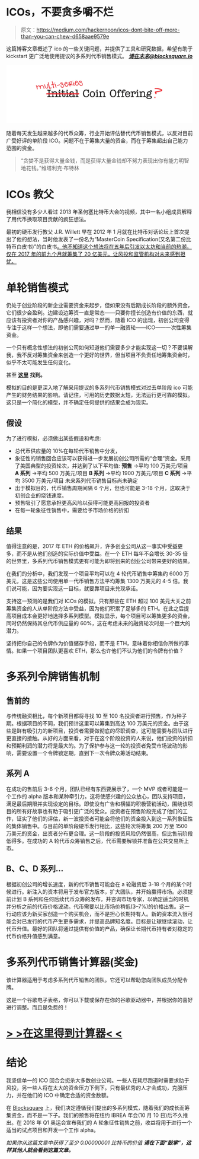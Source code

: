 # ICOs，不要贪多嚼不烂

> 原文：<https://medium.com/hackernoon/icos-dont-bite-off-more-than-you-can-chew-d658aae9579e>

这篇博客文章概述了 ico 的一些关键问题，并提供了工具和研究数据，希望有助于 kickstart 更广泛地使用提议的多系列代币销售模式。 ***请在未来@blocksquare.io***

![](img/4bf5f8dc48369411141b02d0b739e3cf.png)

随着每天发生越来越多的代币众筹，行业开始评估替代代币销售模式，以反对目前广受好评的单阶段 ICO。问题不在于筹集大量的资金，而在于筹集超出自己能力范围的资金。

> “贪婪不是获得大量金钱，而是获得大量金钱却不努力表现出你有能力明智地花钱。”维塔利克·布特林

# ICOs 教父

我相信没有多少人看过 2013 年圣何塞比特币大会的视频，其中一名小组成员解释了用代币换取项目贡献的疯狂想法。

最初的硬币发行教父 J.R. Willett 早在 2012 年 1 月就在比特币对话论坛上首次提出了他的想法，当时他发表了一份名为“MasterCoin Specification(又名第二份比特币白皮书)”的白皮书[。他不知道这个想法将在五年后引发以太坊和当前的热潮，仅在 2017 年的前九个月就筹集了 20 亿美元，让风投和监管机构对未来感到担忧。](https://sites.google.com/site/2ndbtcwpaper/)

# 单轮销售模式

仍处于创业阶段的新企业需要资金来起步，但如果没有后期成长阶段的额外资金，它们很少会盈利。边建设边筹资一直是常态——只要你擅长创造有价值的东西，就应该有投资者对你的产品感兴趣，对吗？然而，随着 ICO 的出现，初创公司变得专注于这样一个想法，即他们需要通过单一的单一融资轮——ICO——一次性筹集资金。

一个只有概念性想法的初创公司如何知道他们需要多少才能实现这一切？不要误解我，我不反对筹集资金来创造一个更好的世界，但当项目不负责任地筹集资金时，似乎不太可能发生任何变化。

甚至 [**这里**](https://medium.com/u/587a00dbce51#gid=0) **找到。**

模拟的目的是更深入地了解采用提议的多系列代币销售模式对过去单阶段 ico 可能产生的财务结果的影响。请记住，可用的历史数据太短，无法运行更可靠的模拟。这只是一个简化的模型，并不确定任何提供的结果会成为现实。

## **假设**

为了进行模拟，必须做出某些假设和考虑:

*   总代币供应量的 10%在每轮代币销售中分发，
*   象征性的销售回合应该可以获得进一步发展初创公司所需的“合理”资金。采用了美国典型的投资轮次，并达到了以下平均值:
    **预售** →平均 100 万美元/项目
    **A 系列** →平均 500 万美元/项目
    **B 系列** →平均 1900 万美元/项目
    **C 系列** →平均 3500 万美元/项目
    未来系列代币销售目标尚未确定
*   出于模拟目的，代币销售周期间隔 6 个月，但也可能是 3-18 个月，这取决于初创企业的烧钱速度。
*   预售吸引了愿意承担更高风险以获得可能更高回报的投资者
*   在每一轮象征性销售中，需要给予市场价格的折扣

## 结果

值得注意的是，2017 年 ETH 的价格飙升，许多创业公司从这一事实中受益更多，而不是从他们创造的实际价值中受益。在一个 ETH 每年不会增长 30-35 倍的世界里，多系列代币销售模式更有可能为即将到来的创业公司带来更好的结果。

在我们的分析中，我们发现一个项目平均可以在 4 轮代币销售中筹集约 6000 万美元，这是这些公司使用单一代币销售方法平均筹集 1300 万美元的 4-5 倍。我们说可能，因为要实现这一目标，就要靠项目来兑现承诺。

支持这一预测的是我们对 ICOs 的模拟。只有那些在 ETH 超过 100 美元大关之前筹集资金的人从单阶段方法中受益，因为他们积累了足够多的 ETH。在此之后提高项目成本会更好地选择多系列模型。模拟显示，每个项目可以筹集更多的资金，同时仍然保持其总代币供应量的 60%，这在考虑未来的融资轮次时是一个巨大的潜力。

坚持把你自己的令牌作为价值储存手段，而不是 ETH，意味着你相信你所做的事情。如果一个项目团队更喜欢 ETH，那么也许他们不认为他们的令牌有价值？

# 多系列令牌销售机制

## 售前的

与传统融资相比，每个新项目都将寻找 10 至 100 名投资者进行预售，作为种子期。根据项目的不同，我们预计这里可以筹集到高达 100 万美元的资金。由于这些是鲜有吸引力的新项目，投资者需要做彻底的尽职调查，这可能需要与团队进行更直接的接触。从好的方面来看，对于在这个阶段投资的人来说，他们投资的折扣和预期利润的潜力将是最大的。为了保护参与这一轮的投资者免受市场波动的影响，需要设置一个令牌锁定期，直到下一次令牌众筹活动结束。

## 系列 A

在成功的售前后 3-6 个月，团队已经有东西要展示了，一个 MVP 或者可能是一个工作的 alpha 版本和某种牵引力。这将使感兴趣的公众放心，团队支持项目，满足最后期限并实现设定的目标。即使没有广告和横幅的积极营销活动，围绕该项目的所有好故事也有助于吸引更广泛的受众。投资者在预售阶段完成了他们的工作，证实了他们的评估，新一波投资者可能会将他们的资金投入到这一系列象征性的集体销售中。与目前的单阶段硬币发行相比，这些轮次将筹集 200 万至 1500 万美元的资金，出资者分布更合理。这一阶段的投资风险仍然很高，但比售前阶段低得多。在成功的 A 轮代币众筹销售之后，代币需要解锁并准备在公共交易所上市。

## B、C、D 系列…

根据初创公司的增长速度，新的代币销售可能会在 a 轮融资后 3-18 个月的某个时候进行。新注入的资本将用于发布官方版本，扩大团队，并开始赢得市场。必须提前计划 B 系列和任何后续代币众筹的发布，并咨询市场专家，以确定适当的时机并分析之前的代币价格波动。代币需要以比市场价稍低(3–7%)的价格出售。这一行动应该为新买家创造一个购买机会，而不是担心长期持有人。新的资本流入很可能会对已发行的代币产生更多需求，并提高品牌知名度。目标是让球继续滚动，让代币升值。最好的团队将通过提供有价值的产品，确保让长期代币持有者对稳定的代币价格升值感到满意。

# 多系列代币销售计算器(奖金)

该计算器适用于考虑多系列代币销售的团队。它还可以帮助您向团队成员分配令牌。

这是一个谷歌电子表格，你可以下载或保存在你的谷歌驱动器中，并根据你的喜好进行调整。而且是免费的！

# [**> >在这里得到计算器< <**](https://docs.google.com/spreadsheets/d/1zCDHpXoh4_ajehWgf2zx_X2D3Hl3cqGr74wcvBF_i9A/edit#gid=0)

# 结论

我坚信单一的 ICO 回合会扼杀大多数创业公司。一些人在耗尽跑道时需要求助于风投，另一些人将在太大的资金压力下倒下。只有最优秀的人才会成功，克服压力，并在他们的 ICO 中确定合适的资金数额。

在 [Blocksquare](http://blocksquare.io) 上，我们决定遵循我们提出的多系列模式，随着我们的成长而筹集资金，而不是一下子。我们的预售将在纽约 IBREA 年会(10 月 10 日)后不久推出。在 2018 年 Q1 奥运会宣布我们的 A 轮象征性销售之前，收益将用于进行一个适当的试点项目和开发一个工作 alpha。

*如果你从这篇文章中获得了至少 0.00000001 比特币的价值* ***请在下面“鼓掌”，这样其他人就会看到这篇文章。***